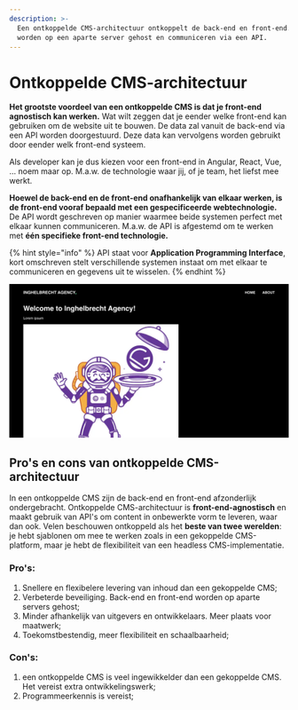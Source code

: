 ```yaml
---
description: >-
  Een ontkoppelde CMS-architectuur ontkoppelt de back-end en front-end. Ze
  worden op een aparte server gehost en communiceren via een API.
---
```


# Ontkoppelde CMS-architectuur

**Het grootste voordeel van een ontkoppelde CMS is dat je front-end agnostisch kan werken.** Wat wilt zeggen dat je eender welke front-end kan gebruiken om de website uit te bouwen. De data zal vanuit de back-end via een API worden doorgestuurd. Deze data kan vervolgens worden gebruikt door eender welk front-end systeem.

Als developer kan je dus kiezen voor een front-end in Angular, React, Vue, ... noem maar op. M.a.w. de technologie waar jij, of je team, het liefst mee werkt.

**Hoewel de back-end en de front-end onafhankelijk van elkaar werken, is de front-end vooraf bepaald met een gespecificeerde webtechnologie.** De API wordt geschreven op manier waarmee beide systemen perfect met elkaar kunnen communiceren. M.a.w. de API is afgestemd om te werken met **één specifieke front-end technologie.**

{% hint style="info" %}
API staat voor **Application Programming Interface**, kort omschreven stelt verschillende systemen instaat om met elkaar te communiceren en gegevens uit te wisselen.
{% endhint %}

![Een ontkoppelde CMS-Architectuur](<../../.gitbook/assets/image (123).png>)

## Pro's en cons van ontkoppelde CMS-architectuur

In een ontkoppelde CMS zijn de back-end en front-end afzonderlijk ondergebracht. Ontkoppelde CMS-architectuur is **front-end-agnostisch** en maakt gebruik van API's om content in onbewerkte vorm te leveren, waar dan ook. Velen beschouwen ontkoppeld als het **beste van twee werelden**: je hebt sjablonen om mee te werken zoals in een gekoppelde CMS-platform, maar je hebt de flexibiliteit van een headless CMS-implementatie.

### **Pro's:**

1. Snellere en flexibelere levering van inhoud dan een gekoppelde CMS;
2. Verbeterde beveiliging. Back-end en front-end worden op aparte servers gehost;
3. Minder afhankelijk van uitgevers en ontwikkelaars. Meer plaats voor maatwerk;
4. Toekomstbestendig, meer flexibiliteit en schaalbaarheid;

### **Con's:**

1. een ontkoppelde CMS is veel ingewikkelder dan een gekoppelde CMS. Het vereist extra ontwikkelingswerk;
2. Programmeerkennis is vereist;
